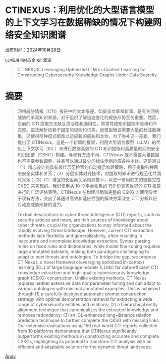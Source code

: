 # CTINEXUS：利用优化的大型语言模型的上下文学习在数据稀缺的情况下构建网络安全知识图谱

发布时间：2024年10月28日

`LLM应用` `网络安全` `知识图谱`

> CTINEXUS: Leveraging Optimized LLM In-Context Learning for Constructing Cybersecurity Knowledge Graphs Under Data Scarcity

# 摘要

> 网络威胁情报（CTI）报告中的文本描述，如安全文章和新闻，是有关网络威胁的丰富知识来源，对于组织了解迅速变化的威胁形势至关重要。然而，当前的 CTI 提取方法缺乏灵活性和通用性，常常导致知识提取不准确和不完整。语法解析依赖于固定的规则和词典，而模型微调需要大量的标注数据集，这使得两种模式都难以适应新的威胁和本体。为了弥补这一差距，我们提出了 CTINexus，这是一个新颖的框架，利用大型语言模型（LLM）的优化上下文学习（ICL）来进行数据高效的 CTI 知识提取和高质量的网络安全知识图谱（CSKG）构建。与现有方法不同，CTINexus 既不需要大量数据也不需要参数调整，并且可以通过最少的标注示例适应各种本体。这是通过（1）精心设计的具有最佳示范检索的自动提示构建策略，用于提取各种网络安全实体和关系；（2）分层实体对齐技术，对提取的知识进行规范化并消除冗余；（3）ICL 增强的长距离关系预测技术，以进一步用缺失的链接完成 CKSG 来实现的。我们使用从 10 个平台收集的 150 份真实世界的 CTI 报告进行的广泛评估表明，CTINexus 在构建准确和完整的 CSKG 方面明显优于现有方法，突出了其通过高效和适应性强的解决方案改变 CTI 分析以应对动态威胁形势的潜力。

> Textual descriptions in cyber threat intelligence (CTI) reports, such as security articles and news, are rich sources of knowledge about cyber threats, crucial for organizations to stay informed about the rapidly evolving threat landscape. However, current CTI extraction methods lack flexibility and generalizability, often resulting in inaccurate and incomplete knowledge extraction. Syntax parsing relies on fixed rules and dictionaries, while model fine-tuning requires large annotated datasets, making both paradigms challenging to adapt to new threats and ontologies. To bridge the gap, we propose CTINexus, a novel framework leveraging optimized in-context learning (ICL) of large language models (LLMs) for data-efficient CTI knowledge extraction and high-quality cybersecurity knowledge graph (CSKG) construction. Unlike existing methods, CTINexus requires neither extensive data nor parameter tuning and can adapt to various ontologies with minimal annotated examples. This is achieved through (1) a carefully designed automatic prompt construction strategy with optimal demonstration retrieval for extracting a wide range of cybersecurity entities and relations; (2) a hierarchical entity alignment technique that canonicalizes the extracted knowledge and removes redundancy; (3) an ICL-enhanced long-distance relation prediction technique to further complete the CKSG with missing links. Our extensive evaluations using 150 real-world CTI reports collected from 10 platforms demonstrate that CTINexus significantly outperforms existing methods in constructing accurate and complete CSKGs, highlighting its potential to transform CTI analysis with an efficient and adaptable solution for the dynamic threat landscape.

[Arxiv](https://arxiv.org/abs/2410.21060)